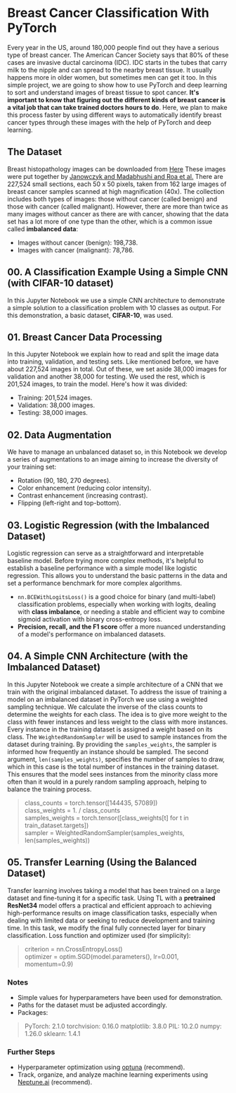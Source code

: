 # Breast Cancer Classification With PyTorch
Every year in the US, around 180,000 people find out they have a serious type of breast cancer. The American Cancer Society says that 80% of these cases are invasive ductal carcinoma (IDC). IDC starts in the tubes that carry milk to the nipple and can spread to the nearby breast tissue. It usually happens more in older women, but sometimes men can get it too.
In this simple project, we are going to show how to use PyTorch and deep learning to sort and understand images of breast tissue to spot cancer. **It's important to know that figuring out the different kinds of breast cancer is a vital job that can take trained doctors hours to do**. Here, we plan to make this process faster by using different ways to automatically identify breast cancer types through these images with the help of PyTorch and deep learning.

## The Dataset

Breast histopathology images can be downloaded from [Here](https://www.kaggle.com/datasets/paultimothymooney/breast-histopathology-images)
These images were put together by [Janowczyk and Madabhushi and Roa et al.](https://pubmed.ncbi.nlm.nih.gov/27563488/) There are 227,524 small sections, each 50 x 50 pixels, taken from 162 large images of breast cancer samples scanned at high magnification (40x). The collection includes both types of images: those without cancer (called benign) and those with cancer (called malignant). However, there are more than twice as many images without cancer as there are with cancer, showing that the data set has a lot more of one type than the other, which is a common issue called **imbalanced data**:

-   Images without cancer (benign): 198,738.
-   Images with cancer (malignant): 78,786.

## 00. A Classification Example Using a Simple CNN (with CIFAR-10 dataset)

In this Jupyter Notebook we use a simple CNN architecture to demonstrate a simple solution to a classification problem with 10 classes as output. For this demonstration, a basic dataset, **CIFAR-10**, was used.

## 01. Breast Cancer Data Processing

In this Jupyter Notebook we explain how to read and split the image data into training, validation, and testing sets. Like mentioned before, we have about 227,524 images in total. Out of these, we set aside 38,000 images for validation and another 38,000 for testing. We used the rest, which is 201,524 images, to train the model. Here's how it was divided:

-   Training: 201,524 images.
-   Validation: 38,000 images.
-   Testing: 38,000 images.

## 02. Data Augmentation

We have to manage an unbalanced dataset so, in this Notebook we develop a series of augmentations to an image aiming to increase the diversity of your training set:

- Rotation (90, 180, 270 degrees).
- Color enhancement (reducing color intensity).
- Contrast enhancement (increasing contrast).
- Flipping (left-right and top-bottom).

## 03. Logistic Regression (with the Imbalanced Dataset)

Logistic regression can serve as a straightforward and interpretable baseline model. Before trying more complex methods, it's helpful to establish a baseline performance with a simple model like logistic regression. This allows you to understand the basic patterns in the data and set a performance benchmark for more complex algorithms.

- `nn.BCEWithLogitsLoss()` is a good choice for binary (and multi-label) classification problems, especially when working with logits, dealing with **class imbalance**, or needing a stable and efficient way to combine sigmoid activation with binary cross-entropy loss.
- **Precision, recall, and the F1 score** offer a more nuanced understanding of a model's performance on imbalanced datasets.

## 04. A Simple CNN Architecture (with the Imbalanced Dataset)

In this Jupyter Notebook we create a simple architecture of a CNN that we train with the original imbalanced dataset. To address the issue of training a model on an imbalanced dataset in PyTorch we use using a weighted sampling technique. We calculate the inverse of the class counts to determine the weights for each class. The idea is to give more weight to the class with fewer instances and less weight to the class with more instances. Every instance in the training dataset is assigned a weight based on its class. 
The `WeightedRandomSampler` will be used to sample instances from the dataset during training. By providing the `samples_weights`, the sampler is informed how frequently an instance should be sampled. The second argument, `len(samples_weights)`, specifies the number of samples to draw, which in this case is the total number of instances in the training dataset. This ensures that the model sees instances from the minority class more often than it would in a purely random sampling approach, helping to balance the training process.

> class_counts = torch.tensor([144435, 57089])  
> class_weights = 1. / class_counts  
> samples_weights = torch.tensor([class_weights[t] for t in train_dataset.targets])  
> sampler = WeightedRandomSampler(samples_weights, len(samples_weights))

## 05. Transfer Learning (Using the Balanced Dataset)

Transfer learning involves taking a model that has been trained on a large dataset and fine-tuning it for a specific task. Using TL with a **pretrained ResNet34** model offers a practical and efficient approach to achieving high-performance results on image classification tasks, especially when dealing with limited data or seeking to reduce development and training time.
In this task, we modify the final fully connected layer for binary classification. 
Loss function and optimizer used (for simplicity):

> criterion = nn.CrossEntropyLoss()  
> optimizer = optim.SGD(model.parameters(), lr=0.001, momentum=0.9)

### Notes

- Simple values for hyperparameters have been used for demonstration. 
- Paths for the dataset must be adjusted accordingly.
- Packages:

> PyTorch:  2.1.0
> torchvision:  0.16.0
> matplotlib:  3.8.0
> PIL:  10.2.0
> numpy:  1.26.0
> sklearn:  1.4.1

### Further Steps

- Hyperparameter optimization using [optuna](https://neptune.ai/) (recommend).
- Track, organize, and analyze machine learning experiments using [Neptune.ai](https://neptune.ai/) (recommend).
